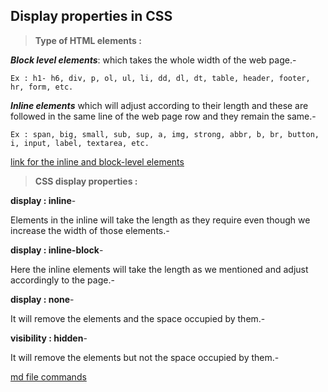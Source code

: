 ## Display properties in CSS

>__Type of HTML elements :__ 

__*Block level elements*__: which takes the whole width of  the web page.-

	Ex : h1- h6, div, p, ol, ul, li, dd, dl, dt, table, header, footer, hr, form, etc.
__*Inline elements*__ which will adjust according to their length and these are followed in the same line of the web page row and they remain the same.-

	Ex : span, big, small, sub, sup, a, img, strong, abbr, b, br, button, i, input, label, textarea, etc.
 [link for the inline and block-level elements](https://www.w3schools.com/html/html_blocks.asp)

>**CSS display properties :**

**display : inline**-

Elements in the inline will take the length as they require even though we increase the width of those elements.-

__display : inline-block__-

Here the inline elements will take the length as we mentioned and adjust accordingly to the page.-

**display : none**-

It will remove the elements and the space occupied by them.-

**visibility : hidden**-

It will remove the elements but not the space occupied by them.-

[md file commands](../md-methods.md)

